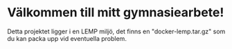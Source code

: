 # Välkommen till mitt gymnasiearbete!

Detta projektet ligger i en LEMP miljö, det finns en "docker-lemp.tar.gz" som du kan packa upp vid eventuella problem.
